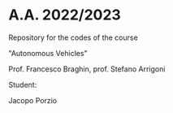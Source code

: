 # A.A. 2022/2023

Repository for the codes of the course

"Autonomous Vehicles"

Prof. Francesco Braghin, prof. Stefano Arrigoni

Student:

Jacopo Porzio
